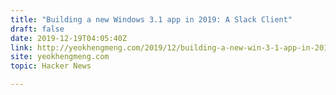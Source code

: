 ```yaml
---
title: "Building a new Windows 3.1 app in 2019: A Slack Client"
draft: false
date: 2019-12-19T04:05:40Z
link: http://yeokhengmeng.com/2019/12/building-a-new-win-3-1-app-in-2019-part-1-slack-client/?utm_medium=RSS&utm_source=hune
site: yeokhengmeng.com
topic: Hacker News  

---
```

